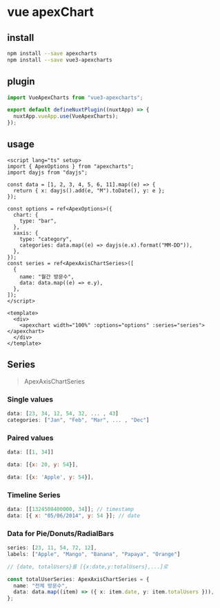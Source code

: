# vue apexChart

## install

```sh
npm install --save apexcharts
npm install --save vue3-apexcharts
```

## plugin

```ts
import VueApexCharts from "vue3-apexcharts";

export default defineNuxtPlugin((nuxtApp) => {
  nuxtApp.vueApp.use(VueApexCharts);
});
```

## usage

```vue
<script lang="ts" setup>
import { ApexOptions } from "apexcharts";
import dayjs from "dayjs";

const data = [1, 2, 3, 4, 5, 6, 11].map((e) => {
  return { x: dayjs().add(e, "M").toDate(), y: e };
});

const options = ref<ApexOptions>({
  chart: {
    type: "bar",
  },
  xaxis: {
    type: "category",
    categories: data.map((e) => dayjs(e.x).format("MM-DD")),
  },
});
const series = ref<ApexAxisChartSeries>([
  {
    name: "월간 방문수",
    data: data.map((e) => e.y),
  },
]);
</script>

<template>
  <div>
    <apexchart width="100%" :options="options" :series="series"></apexchart>
  </div>
</template>
```

## Series

> ApexAxisChartSeries

### Single values

```js
data: [23, 34, 12, 54, 32, ... , 43]
categories: ["Jan", "Feb", "Mar", ... , "Dec"]
```

### Paired values

```js
data: [[1, 34]]

data: [{x: 20, y: 54}],

data: [{x: 'Apple', y: 54}],
```

### Timeline Series

```js
data: [[1324508400000, 34]]; // timestamp
data: [{ x: "05/06/2014", y: 54 }]; // date
```

### Data for Pie/Donuts/RadialBars

```js
series: [23, 11, 54, 72, 12],
labels: ["Apple", "Mango", "Banana", "Papaya", "Orange"]
```

```ts
// {date, totalUsers}를 [{x:date,y:totalUsers},...]로

const totalUserSeries: ApexAxisChartSeries = {
  name: "전체 방문수",
  data: data.map((item) => ({ x: item.date, y: item.totalUsers })),
};
```
